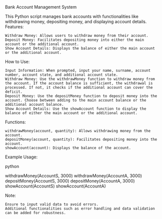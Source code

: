 Bank Account Management System

This Python script manages bank accounts with functionalities like withdrawing money, depositing money, and displaying account details.
Features:

    Withdraw Money: Allows users to withdraw money from their account.
    Deposit Money: Facilitates depositing money into either the main account or the additional account.
    Show Account Details: Displays the balance of either the main account or the additional account.

How to Use:

    Input Information: When prompted, input your name, surname, account number, account state, and additional account state.
    Withdraw Money: Use the withdrawMoney function to withdraw money from the account. If the account balance is sufficient, the withdrawal is processed. If not, it checks if the additional account can cover the deficit.
    Deposit Money: Use the depositMoney function to deposit money into the account. Choose between adding to the main account balance or the additional account balance.
    Show Account Details: Use the showAccount function to display the balance of either the main account or the additional account.

Functions:

    withdrawMoney(account, quantity): Allows withdrawing money from the account.
    depositMoney(account, quantity): Facilitates depositing money into the account.
    showAccount(account): Displays the balance of the account.

Example Usage:

python

withdrawMoney(AccountS, 3000)
withdrawMoney(AccountA, 3000)
depositMoney(AccountS, 3000)
depositMoney(AccountA, 3000)
showAccount(AccountS)
showAccount(AccountA)

Note:

    Ensure to input valid data to avoid errors.
    Additional functionalities such as error handling and data validation can be added for robustness.
